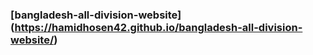 ### [bangladesh-all-division-website] (https://hamidhosen42.github.io/bangladesh-all-division-website/)
